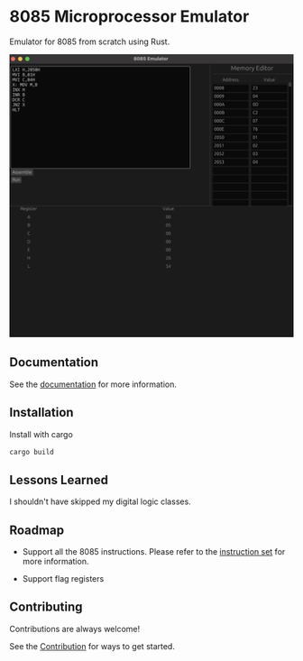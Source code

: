 # 8085 Microprocessor Emulator

Emulator for 8085 from scratch using Rust.

<img src="images/8085emulator.png">

## Documentation

See the [documentation](DOCUMENTATION.md) for more information.

## Installation

Install with cargo

```bash
cargo build
```

## Lessons Learned

I shouldn't have skipped my digital logic classes.

## Roadmap

- Support all the 8085 instructions. Please refer to the [instruction set](https://pastraiser.com/cpu/i8085/i8085_opcodes.html) for more information.

- Support flag registers

## Contributing

Contributions are always welcome!

See the [Contribution](CONTRIBUTING.md) for ways to get started.
